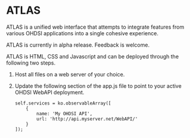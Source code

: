 # ATLAS

ATLAS is a unified web interface that attempts to integrate features from various OHDSI applications into a single cohesive experience.

ATLAS is currently in alpha release.
Feedback is welcome.

ATLAS is HTML, CSS and Javascript and can be deployed through the following two steps.

1.  Host all files on a web server of your choice.
2.  Update the following section of the app.js file to point to your active OHDSI WebAPI deployment.

		self.services = ko.observableArray([
			{
				name: 'My OHDSI API',
				url: 'http://api.myserver.net/WebAPI/'
			}
		]);
